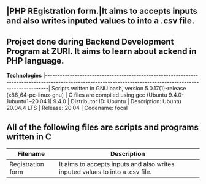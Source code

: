 
|__PHP REgistration form.__|It aims to accepts inputs and also writes inputed values to into a .csv file.
--------------------------------------------------------------------------------------------------------------------------------------------------------------- 
Project done during Backend Development Program at ZURI. It aims to learn about ackend in PHP language.
---------------------------------------------------------------------------------------------------------------------------------------------------------------

__Technologies__
|-------------------------------------------------------------------------------------------------------------------------------------------------------------|
 Scripts written in GNU bash, version 5.0.17(1)-release (x86_64-pc-linux-gnu) 
| C files are compiled using gcc (Ubuntu 9.4.0-1ubuntu1~20.04.1) 9.4.0 
| Distributor ID:  Ubuntu
| Description:     Ubuntu 20.04.4 LTS
| Release:         20.04
| Codename:        focal
                                                                                                                       
                                                                                                                                      
 All of the following files are scripts and programs written in C 
---------------------------------------------------------------------------------------------------------------------------------------------------------------
|__Filename__	          |    __Description__ |
|---------------------- | --------------------------------------------------------------------------------------------------------------------------------------
|Registration form	    |   It aims to accepts inputs and also writes inputed values to into a .csv file.

